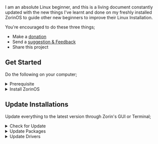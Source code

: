 I am an absolute Linux beginner, and this is a living document constantly updated with the new things I've learnt and done on my freshly installed ZorinOS to guide other new beginners to improve their Linux Installation.

You're encouraged to do these three things;  
- Make a [donation](https://selar.co/showlove/tinyzorin)
- Send a [suggestion & Feedback](https://x.com/N51N3)
- Share this project

## Get Started  
Do the following on your computer;  

<details>  
  <summary>Prerequisite</summary> 
</details>
<details>  
  <summary>Install ZorinOS</summary>  
  <ul>   
    <li>Download the ISO file <a href="https://zorin.com/os/download">here.</a></li>  
    <li>Create a <a href="https://zorin.com/os/download">bootable USB drive</a> using Rufus. <a href="https://zorin.com/os/download">See how.</a></li>    
  </ul>  
</details> 

## Update Installations  
Update everything to the latest version through Zorin's GUI or Terminal;  

<details>  
  <summary>Check for Update</summary> 
</details>  
<details>  
  <summary>Update Packages</summary> 
</details>  
<details>  
  <summary>Update Drivers</summary> 
</details>
